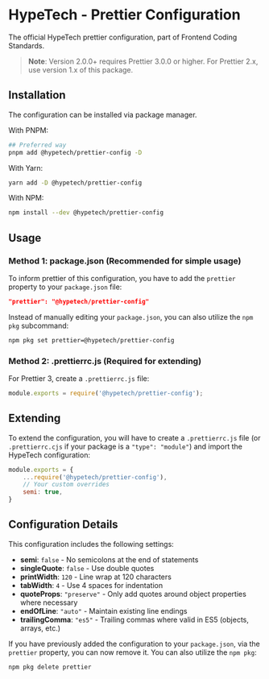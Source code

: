 # HypeTech - Prettier Configuration

The official HypeTech prettier configuration, part of Frontend Coding Standards.

> **Note**: Version 2.0.0+ requires Prettier 3.0.0 or higher. For Prettier 2.x, use version 1.x of this package.

## Installation

The configuration can be installed via package manager.

With PNPM:

```bash
## Preferred way
pnpm add @hypetech/prettier-config -D
```

With Yarn:

```bash
yarn add -D @hypetech/prettier-config
```

With NPM:

```bash
npm install --dev @hypetech/prettier-config
```

## Usage

### Method 1: package.json (Recommended for simple usage)

To inform prettier of this configuration, you have to add the `prettier` property to your `package.json` file:

```json
"prettier": "@hypetech/prettier-config"
```

Instead of manually editing your `package.json`, you can also utilize the `npm pkg` subcommand:

```bash
npm pkg set prettier=@hypetech/prettier-config
```

### Method 2: .prettierrc.js (Required for extending)

For Prettier 3, create a `.prettierrc.js` file:

```js
module.exports = require('@hypetech/prettier-config');
```

## Extending

To extend the configuration, you will have to create a `.prettierrc.js` file (or `.prettierrc.cjs` if your package is a `"type": "module"`) and import the HypeTech configuration:

```js
module.exports = {
    ...require('@hypetech/prettier-config'),
    // Your custom overrides
    semi: true,
}
```

## Configuration Details

This configuration includes the following settings:

- **semi**: `false` - No semicolons at the end of statements
- **singleQuote**: `false` - Use double quotes
- **printWidth**: `120` - Line wrap at 120 characters
- **tabWidth**: `4` - Use 4 spaces for indentation
- **quoteProps**: `"preserve"` - Only add quotes around object properties where necessary
- **endOfLine**: `"auto"` - Maintain existing line endings
- **trailingComma**: `"es5"` - Trailing commas where valid in ES5 (objects, arrays, etc.)

If you have previously added the configuration to your `package.json`, via the `prettier` property, you can now remove it.
You can also utilize the `npm pkg`:

```bash
npm pkg delete prettier
```
